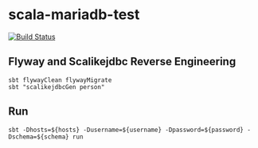 # scala-mariadb-test

[![Build Status](https://travis-ci.org/nokamoto/scala-mariadb-test.svg?branch=master)](https://travis-ci.org/nokamoto/scala-mariadb-test)

## Flyway and Scalikejdbc Reverse Engineering
```
sbt flywayClean flywayMigrate
sbt "scalikejdbcGen person"
```

## Run
```
sbt -Dhosts=${hosts} -Dusername=${username} -Dpassword=${password} -Dschema=${schema} run
```
